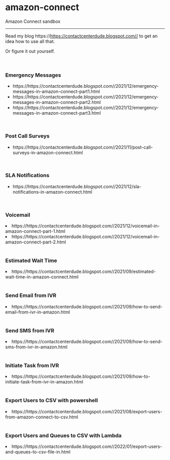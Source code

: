 # amazon-connect
Amazon Connect sandbox

***********************
Read my blog https://https://contactcenterdude.blogspot.com// to get an idea how to use all that.  

Or figure it out yourself. 
<br>
<br>
<br>
<h3>Emergency Messages</h3>
<ul>
<li>https://https://contactcenterdude.blogspot.com//2021/12/emergency-messages-in-amazon-connect-part1.html</li>
<li>https://https://contactcenterdude.blogspot.com//2021/12/emergency-messages-in-amazon-connect-part2.html</li>
<li>https://https://contactcenterdude.blogspot.com//2021/12/emergency-messages-in-amazon-connect-part3.html</li>
</ul>
<br>
<h3>Post Call Surveys </h3>
<ul>
<li>https://https://contactcenterdude.blogspot.com//2021/11/post-call-surveys-in-amazon-connect.html</li>
</ul>
<br>
<h3>SLA Notifications </h3>
<ul>
<li>https://https://contactcenterdude.blogspot.com//2021/12/sla-notifications-in-amazon-connect.html</li>
</ul>
<br>
<h3>Voicemail</h3>
</ul>
<li>https://https://contactcenterdude.blogspot.com//2021/12/voicemail-in-amazon-connect-part-1.html</li>
<li>https://https://contactcenterdude.blogspot.com//2021/12/voicemail-in-amazon-connect-part-2.html</li>
</ul>
<br>
<h3>Estimated Wait Time</h3>
</ul>
<li>https://https://contactcenterdude.blogspot.com//2021/09/estimated-wait-time-in-amazon-connect.html</li>
</ul>
<br>
<h3>Send Email from IVR</h3>
</ul>
<li>https://https://contactcenterdude.blogspot.com//2021/09/how-to-send-email-from-ivr-in-amazon.html</li>
</ul>
<br>
<h3>Send SMS from IVR</h3>
</ul>
<li>https://https://contactcenterdude.blogspot.com//2021/09/how-to-send-sms-from-ivr-in-amazon.html</li>
</ul>
<br>
<h3>Initiate Task from IVR</h3>
</ul>
<li>https://https://contactcenterdude.blogspot.com//2021/09/how-to-initiate-task-from-ivr-in-amazon.html</li>
</ul>
<br>
<h3>Export Users to CSV with powershell</h3>
</ul>
<li>https://https://contactcenterdude.blogspot.com//2021/08/export-users-from-amazon-connect-to-csv.html</li>
</ul>
<br>
<h3>Export Users and Queues to CSV with Lambda</h3>
</ul>
<li>https://https://contactcenterdude.blogspot.com//2022/01/export-users-and-queues-to-csv-file-in.html</li>
</ul>
<br>

